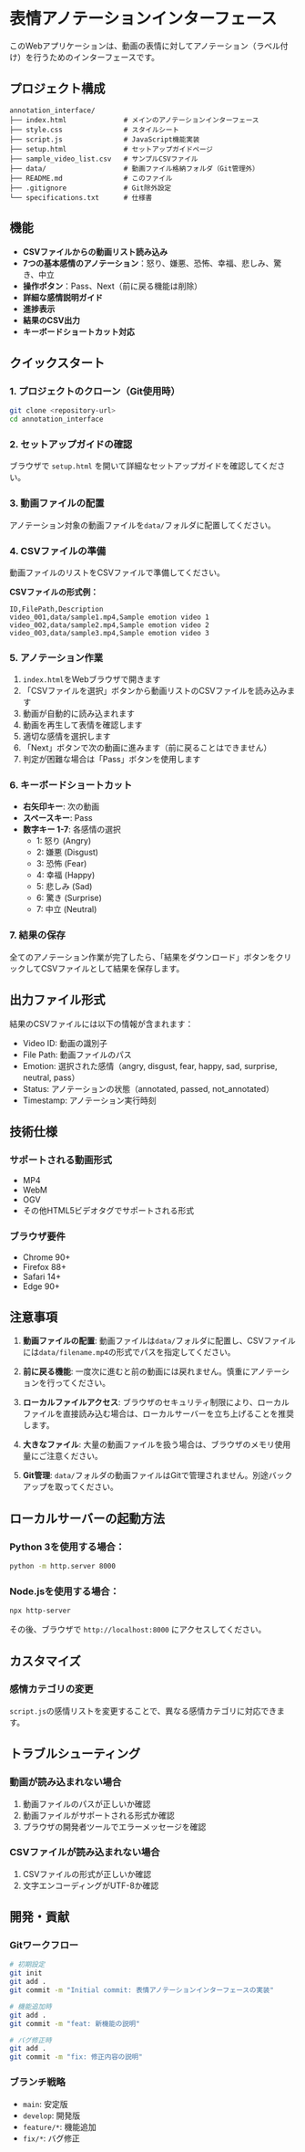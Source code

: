 # 表情アノテーションインターフェース

このWebアプリケーションは、動画の表情に対してアノテーション（ラベル付け）を行うためのインターフェースです。

## プロジェクト構成

```
annotation_interface/
├── index.html              # メインのアノテーションインターフェース
├── style.css               # スタイルシート
├── script.js               # JavaScript機能実装
├── setup.html              # セットアップガイドページ
├── sample_video_list.csv   # サンプルCSVファイル
├── data/                   # 動画ファイル格納フォルダ（Git管理外）
├── README.md               # このファイル
├── .gitignore              # Git除外設定
└── specifications.txt      # 仕様書
```

## 機能

- **CSVファイルからの動画リスト読み込み**
- **7つの基本感情のアノテーション**：怒り、嫌悪、恐怖、幸福、悲しみ、驚き、中立
- **操作ボタン**：Pass、Next（前に戻る機能は削除）
- **詳細な感情説明ガイド**
- **進捗表示**
- **結果のCSV出力**
- **キーボードショートカット対応**

## クイックスタート

### 1. プロジェクトのクローン（Git使用時）
```bash
git clone <repository-url>
cd annotation_interface
```

### 2. セットアップガイドの確認
ブラウザで `setup.html` を開いて詳細なセットアップガイドを確認してください。

### 3. 動画ファイルの配置
アノテーション対象の動画ファイルを`data/`フォルダに配置してください。

### 4. CSVファイルの準備
動画ファイルのリストをCSVファイルで準備してください。

**CSVファイルの形式例：**
```csv
ID,FilePath,Description
video_001,data/sample1.mp4,Sample emotion video 1
video_002,data/sample2.mp4,Sample emotion video 2
video_003,data/sample3.mp4,Sample emotion video 3
```

### 5. アノテーション作業
1. `index.html`をWebブラウザで開きます
2. 「CSVファイルを選択」ボタンから動画リストのCSVファイルを読み込みます
3. 動画が自動的に読み込まれます
4. 動画を再生して表情を確認します
5. 適切な感情を選択します
6. 「Next」ボタンで次の動画に進みます（前に戻ることはできません）
7. 判定が困難な場合は「Pass」ボタンを使用します

### 6. キーボードショートカット
- **右矢印キー**: 次の動画
- **スペースキー**: Pass
- **数字キー 1-7**: 各感情の選択
  - 1: 怒り (Angry)
  - 2: 嫌悪 (Disgust) 
  - 3: 恐怖 (Fear)
  - 4: 幸福 (Happy)
  - 5: 悲しみ (Sad)
  - 6: 驚き (Surprise)
  - 7: 中立 (Neutral)

### 7. 結果の保存
全てのアノテーション作業が完了したら、「結果をダウンロード」ボタンをクリックしてCSVファイルとして結果を保存します。

## 出力ファイル形式

結果のCSVファイルには以下の情報が含まれます：
- Video ID: 動画の識別子
- File Path: 動画ファイルのパス
- Emotion: 選択された感情（angry, disgust, fear, happy, sad, surprise, neutral, pass）
- Status: アノテーションの状態（annotated, passed, not_annotated）
- Timestamp: アノテーション実行時刻

## 技術仕様

### サポートされる動画形式
- MP4
- WebM
- OGV
- その他HTML5ビデオタグでサポートされる形式

### ブラウザ要件
- Chrome 90+
- Firefox 88+
- Safari 14+
- Edge 90+

## 注意事項

1. **動画ファイルの配置**: 動画ファイルは`data/`フォルダに配置し、CSVファイルには`data/filename.mp4`の形式でパスを指定してください。

2. **前に戻る機能**: 一度次に進むと前の動画には戻れません。慎重にアノテーションを行ってください。

3. **ローカルファイルアクセス**: ブラウザのセキュリティ制限により、ローカルファイルを直接読み込む場合は、ローカルサーバーを立ち上げることを推奨します。

4. **大きなファイル**: 大量の動画ファイルを扱う場合は、ブラウザのメモリ使用量にご注意ください。

5. **Git管理**: `data/`フォルダの動画ファイルはGitで管理されません。別途バックアップを取ってください。

## ローカルサーバーの起動方法

### Python 3を使用する場合：
```bash
python -m http.server 8000
```

### Node.jsを使用する場合：
```bash
npx http-server
```

その後、ブラウザで `http://localhost:8000` にアクセスしてください。

## カスタマイズ

### 感情カテゴリの変更
`script.js`の感情リストを変更することで、異なる感情カテゴリに対応できます。

## トラブルシューティング

### 動画が読み込まれない場合
1. 動画ファイルのパスが正しいか確認
2. 動画ファイルがサポートされる形式か確認
3. ブラウザの開発者ツールでエラーメッセージを確認

### CSVファイルが読み込まれない場合
1. CSVファイルの形式が正しいか確認
2. 文字エンコーディングがUTF-8か確認

## 開発・貢献

### Gitワークフロー
```bash
# 初期設定
git init
git add .
git commit -m "Initial commit: 表情アノテーションインターフェースの実装"

# 機能追加時
git add .
git commit -m "feat: 新機能の説明"

# バグ修正時
git add .
git commit -m "fix: 修正内容の説明"
```

### ブランチ戦略
- `main`: 安定版
- `develop`: 開発版
- `feature/*`: 機能追加
- `fix/*`: バグ修正
